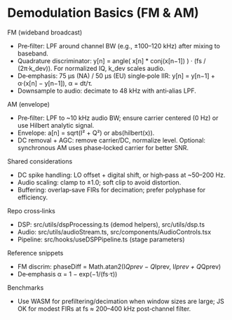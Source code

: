 # Demodulation Basics (FM & AM)

FM (wideband broadcast)

- Pre‑filter: LPF around channel BW (e.g., ±100–120 kHz) after mixing to baseband.
- Quadrature discriminator: y[n] = angle( x[n] \* conj(x[n−1]) ) · (fs / (2π·k_dev)). For normalized IQ, k_dev scales audio.
- De‑emphasis: 75 µs (NA) / 50 µs (EU) single‑pole IIR: y[n] = y[n−1] + α·(x[n] − y[n−1]), α = dt/τ.
- Downsample to audio: decimate to 48 kHz with anti‑alias LPF.

AM (envelope)

- Pre‑filter: LPF to ~10 kHz audio BW; ensure carrier centered (0 Hz) or use Hilbert analytic signal.
- Envelope: a[n] = sqrt(I² + Q²) or abs(hilbert(x)).
- DC removal + AGC: remove carrier/DC, normalize level. Optional: synchronous AM uses phase‑locked carrier for better SNR.

Shared considerations

- DC spike handling: LO offset + digital shift, or high‑pass at ~50–200 Hz.
- Audio scaling: clamp to ±1.0; soft clip to avoid distortion.
- Buffering: overlap‑save FIRs for decimation; prefer polyphase for efficiency.

Repo cross‑links

- DSP: src/utils/dspProcessing.ts (demod helpers), src/utils/dsp.ts
- Audio: src/utils/audioStream.ts, src/components/AudioControls.tsx
- Pipeline: src/hooks/useDSPPipeline.ts (stage parameters)

Reference snippets

- FM discrim: phaseDiff = Math.atan2(I*Qprev − Q*Iprev, I*Iprev + Q*Qprev)
- De‑emphasis α = 1 − exp(−1/(fs·τ))

Benchmarks

- Use WASM for prefiltering/decimation when window sizes are large; JS OK for modest FIRs at fs ≈ 200–400 kHz post‑channel filter.

